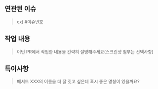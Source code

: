 ## 연관된 이슈
> ex) #이슈번호

## 작업 내용

> 이번 PR에서 작업한 내용을 간략히 설명해주세요(스크린샷 첨부는 선택사항)

## 특이사항
> 메서드 XXX의 이름을 더 잘 짓고 싶은데 혹시 좋은 명칭이 있을까요?
